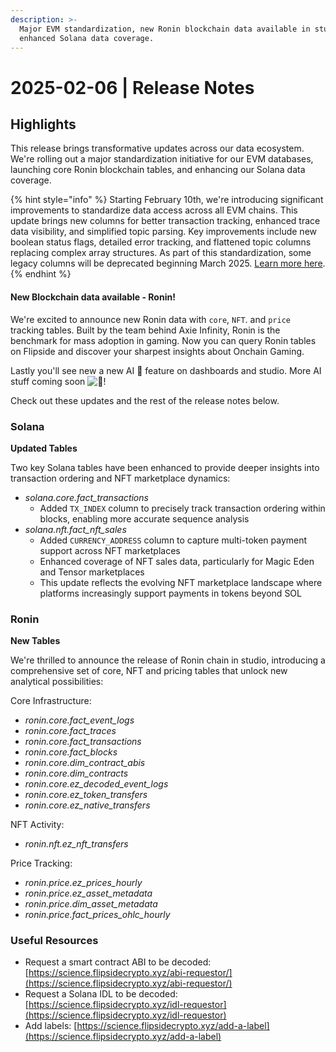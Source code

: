 ```yaml
---
description: >-
  Major EVM standardization, new Ronin blockchain data available in studio, and
  enhanced Solana data coverage.
---
```


# 2025-02-06 | Release Notes

## Highlights

This release brings transformative updates across our data ecosystem. We're rolling out a major standardization initiative for our EVM databases, launching core Ronin blockchain tables, and enhancing our Solana data coverage.

{% hint style="info" %}
Starting February 10th, we're introducing significant improvements to standardize data access across all EVM chains. This update brings new columns for better transaction tracking, enhanced trace data visibility, and simplified topic parsing. Key improvements include new boolean status flags, detailed error tracking, and flattened topic columns replacing complex array structures. As part of this standardization, some legacy columns will be deprecated beginning March 2025. [Learn more here](../../product-special-releases/2025/02-06-evm-blockchain-standardization/).
{% endhint %}

#### New Blockchain data available - Ronin!&#x20;

We're excited to announce new Ronin data with `core`, `NFT`. and `price` tracking tables. Built by the team behind Axie Infinity, Ronin is the benchmark for mass adoption in gaming. Now you can query Ronin tables on Flipside and discover your sharpest insights about Onchain Gaming. &#x20;

Lastly you'll see new a new AI 🤖 feature on dashboards and studio. More AI stuff coming soon ![:eyes:](https://a.slack-edge.com/production-standard-emoji-assets/14.0/apple-medium/1f440.png)!

Check out these updates and the rest of the release notes below.

### Solana

**Updated Tables**

Two key Solana tables have been enhanced to provide deeper insights into transaction ordering and NFT marketplace dynamics:

* _solana.core.fact\_transactions_
  * Added `TX_INDEX` column to precisely track transaction ordering within blocks, enabling more accurate sequence analysis
* _solana.nft.fact\_nft\_sales_
  * Added `CURRENCY_ADDRESS` column to capture multi-token payment support across NFT marketplaces
  * Enhanced coverage of NFT sales data, particularly for Magic Eden and Tensor marketplaces
  * This update reflects the evolving NFT marketplace landscape where platforms increasingly support payments in tokens beyond SOL

### Ronin

**New Tables**

We're thrilled to announce the release of Ronin chain in studio, introducing a comprehensive set of core, NFT and pricing tables that unlock new analytical possibilities:

Core Infrastructure:

* _ronin.core.fact\_event\_logs_
* _ronin.core.fact\_traces_
* _ronin.core.fact\_transactions_
* _ronin.core.fact\_blocks_
* _ronin.core.dim\_contract\_abis_
* _ronin.core.dim\_contracts_
* _ronin.core.ez\_decoded\_event\_logs_
* _ronin.core.ez\_token\_transfers_
* _ronin.core.ez\_native\_transfers_

NFT Activity:

* _ronin.nft.ez\_nft\_transfers_

Price Tracking:

* _ronin.price.ez\_prices\_hourly_
* _ronin.price.ez\_asset\_metadata_
* _ronin.price.dim\_asset\_metadata_
* _ronin.price.fact\_prices\_ohlc\_hourly_

### Useful Resources

* Request a smart contract ABI to be decoded: [https://science.flipsidecrypto.xyz/abi-requestor/](https://science.flipsidecrypto.xyz/abi-requestor/)
* Request a Solana IDL to be decoded: [https://science.flipsidecrypto.xyz/idl-requestor](https://science.flipsidecrypto.xyz/idl-requestor)
* Add labels: [https://science.flipsidecrypto.xyz/add-a-label](https://science.flipsidecrypto.xyz/add-a-label)
